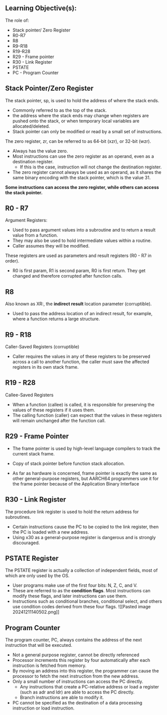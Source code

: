 ## Learning Objective(s):
The role of:
* Stack pointer/ Zero Register  
* R0-R7  
* R8  
* R9-R18  
* R19-R28  
* R29 - Frame pointer  
* R30 - Link Register  
* PSTATE  
* PC - Program Counter

## Stack Pointer/Zero Register
The stack pointer, sp, is used to hold the address of where the stack ends.
* Commonly referred to as the top of the stack.
* the address where the stack ends may change when registers are pushed onto the stack, or when temporary local variables are allocated/deleted.
* Stack pointer can only be modified or read by a small set of instructions.

The zero register, zr, can be referred to as 64-bit (xzr), or 32-bit (wzr).
* Always has the value zero.
* Most instructions can use the zero register as an operand, even as a destination register. 
	* If this is the case, instruction will not change the destination register.
* The zero register cannot always be used as an operand, as it shares the same binary encoding with the stack pointer, which is the value 31.

**Some instructions can access the zero register, while others can access the stack pointer.**
## R0 - R7
Argument Registers:
* Used to pass argument values into a subroutine and to return a result value from a function.
* They may also be used to hold intermediate values within a routine.
* Caller assumes they will be modified.

These registers are used as parameters and result registers (R0 - R7 in order).
* R0 is first param, R1 is second param, R0 is first return.
They get changed and therefore corrupted after function calls.
## R8
Also known as XR:, the **indirect result** location parameter (corruptible).
* Used to pass the address location of an indirect result, for example, where a function returns a large structure.
## R9 - R18
Caller-Saved Registers (corruptible)
* Caller requires the values in any of these registers to be preserved across a call to another function, the caller must save the affected registers in its own stack frame.
## R19 - R28
Callee-Saved Registers 
* When a function (callee) is called, it is responsible for preserving the values of these registers if it uses them.
* The calling function (caller) can expect that the values in these registers will remain unchanged after the function call.
## R29 - Frame Pointer
* The frame pointer is used by high-level language compilers to track the current stack frame.
* Copy of stack pointer before function stack allocation.

* As far as hardware is concerned, frame pointer is exactly the same as other general-purpose registers, but AARCH64 programmers use it for the frame pointer because of the Application Binary Interface

## R30 - Link Register
The procedure link register is used to hold the return address for subroutines.
* Certain instructions cause the PC to be copied to the link register, then the PC is loaded with a new address.
* Using x30 as a general-purpose register is dangerous and is strongly discouraged.
## PSTATE Register
The PSTATE register is actually a collection of independent fields, most of which are only used by the OS.
* User programs make use of the first four bits: N, Z, C, and V.
* These are referred to as the **condition flags**. Most instructions can modify these flags, and later instructions can use them.
* Instructions such as conditional branches, conditional select, and others use condition codes derived from these four flags.
![[Pasted image 20241211140502.png]]

## Program Counter
The program counter, PC, always contains the address of the next instruction that will be executed.
* Not a general purpose register, cannot be directly referenced
* Processor increments this register by four automatically after each instruction is fetched from memory.
* By moving an address into this register, the programmer can cause the processor to fetch the next instruction from the new address.
* Only a small number of instructions can access the PC directly.
	* Any instructions that create a PC-relative address or load a register (such as adr and ldr) are able to access the PC directly.
	* Branch instructions are able to modify it.
* PC cannot be specified as the destination of a data processing instruction or load instruction.